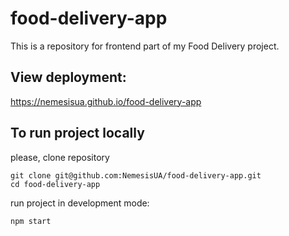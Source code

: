 # food-delivery-app

This is a repository for frontend part of my Food Delivery project.

## View deployment:

https://nemesisua.github.io/food-delivery-app

## To run project locally

please, clone repository

    git clone git@github.com:NemesisUA/food-delivery-app.git    
    cd food-delivery-app

run project in development mode:

    npm start
    

